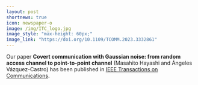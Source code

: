 ```yaml
---
layout: post
shortnews: true
icon: newspaper-o
image: /img/ITC_logo.jpg
image_style: "max-height: 60px;"
image_link: "https://doi.org/10.1109/TCOMM.2023.3332861"
---
```


Our paper **Covert communication with Gaussian noise: from random access channel to point-to-point channel** (Masahito Hayashi and Ángeles Vázquez-Castro) has been published in [IEEE Transactions on Communications](https://doi.org/10.1109/TCOMM.2023.3332861).

